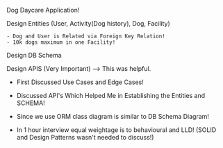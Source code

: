 Dog Daycare Application!

Design Entities (User, Activity(Dog history), Dog, Facility)

    - Dog and User is Related via Foreign Key Relation!
    - 10k dogs maximum in one Facility!
    
 Design DB Schema
 
 Design APIS (Very Important) --> This was helpful.

- First Discussed Use Cases and Edge Cases!
- Discussed API's Which Helped Me in Establishing the Entities and SCHEMA!
- Since we use ORM class diagram is similar to DB Schema Diagram!



- In 1 hour interview equal weightage is to behavioural and LLD! (SOLID and Design Patterns wasn't needed to discuss!)
